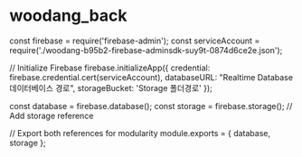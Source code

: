 # woodang_back

const firebase = require('firebase-admin');
const serviceAccount = require('./woodang-b95b2-firebase-adminsdk-suy9t-0874d6ce2e.json');

// Initialize Firebase
firebase.initializeApp({
    credential: firebase.credential.cert(serviceAccount),
    databaseURL: "Realtime Database 데이터베이스 경로",
    storageBucket: 'Storage 폴더경로' 
});

const database = firebase.database();
const storage = firebase.storage();  // Add storage reference

// Export both references for modularity
module.exports = {
  database,
  storage
};
